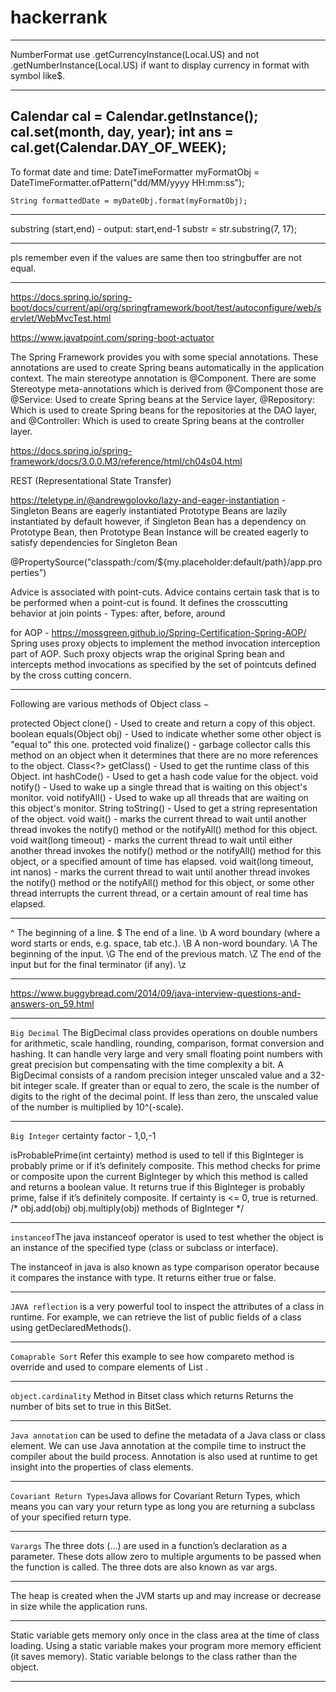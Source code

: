 # hackerrank
___________________________________________________________________________________________________________
NumberFormat use .getCurrencyInstance(Local.US) and not 
                 .getNumberInstance(Local.US) if want to display currency in format with symbol like$.
___________________________________________________________________________________________________________

Calendar cal = Calendar.getInstance();
        cal.set(month, day, year);
        int ans = cal.get(Calendar.DAY_OF_WEEK);
------------------------------------------------------------------------------------------------------------
To format date and time:
DateTimeFormatter myFormatObj = DateTimeFormatter.ofPattern("dd/MM/yyyy HH:mm:ss");  
    
    String formattedDate = myDateObj.format(myFormatObj); 
__________________________________________________________________________________________________________

substring (start,end) - output: start,end-1
 substr = str.substring(7, 17);

____________________________________________________________________________________________________________
pls remember even if the values are same then too stringbuffer are not equal.
____________________________________________________________________________________________________________
https://docs.spring.io/spring-boot/docs/current/api/org/springframework/boot/test/autoconfigure/web/servlet/WebMvcTest.html

https://www.javatpoint.com/spring-boot-actuator

The Spring Framework provides you with some special annotations. These annotations are used to create Spring beans automatically in the application context. The main stereotype annotation is @Component.
There are some Stereotype meta-annotations which is derived from @Component those are
@Service: Used to create Spring beans at the Service layer,
@Repository: Which is used to create Spring beans for the repositories at the DAO layer, and
@Controller: Which is used to create Spring beans at the controller layer.

https://docs.spring.io/spring-framework/docs/3.0.0.M3/reference/html/ch04s04.html

REST (Representational State Transfer)
 
https://teletype.in/@andrewgolovko/lazy-and-eager-instantiation - Singleton Beans are eagerly instantiated
																	Prototype Beans are lazily instantiated by default
																	however, if Singleton Bean has a dependency on Prototype Bean, 
																	then Prototype Bean Instance will be created eagerly 
																	to satisfy dependencies for Singleton Bean
																	
@PropertySource("classpath:/com/${my.placeholder:default/path}/app.properties")

Advice is associated with point-cuts.
Advice contains certain task that is to be performed when a point-cut is found. 
It defines the crosscutting behavior at join points - Types: after, before, around

for AOP - https://mossgreen.github.io/Spring-Certification-Spring-AOP/
Spring uses proxy objects to implement the method invocation interception part of AOP. 
Such proxy objects wrap the original Spring bean and intercepts method invocations as 
specified by the set of pointcuts defined by the cross cutting concern.

________________________________________________________________________________________________________
Following are various methods of Object class −

protected Object clone() - Used to create and return a copy of this object.
 boolean equals(Object obj) - Used to indicate whether some other object is "equal to" this one.
protected void finalize() - garbage collector calls this method on an object when it determines that there are no more references to the object.
Class<?> getClass() - Used to get the runtime class of this Object.
int hashCode() - Used to get a hash code value for the object.
void notify() - Used to wake up a single thread that is waiting on this object's monitor.
void notifyAll() - Used to wake up all threads that are waiting on this object's monitor.
String toString() - Used to get a string representation of the object.
void wait() - marks the current thread to wait until another thread invokes the notify() method or the notifyAll() method for this object.
void wait(long timeout) - marks the current thread to wait until either another thread invokes the notify() method or the notifyAll() method for this object, or a specified amount of time has elapsed.
void wait(long timeout, int nanos) - marks the current thread to wait until another thread invokes the notify() method or the notifyAll() method for this object, or some other thread interrupts the current thread, or a certain amount of real time has elapsed.
_________________________________________________________________________________________________________________________________________________________________________________
^	The beginning of a line.
$	The end of a line.
\b	A word boundary (where a word starts or ends, e.g. space, tab etc.).
\B	A non-word boundary.
\A	The beginning of the input.
\G	The end of the previous match.
\Z	The end of the input but for the final terminator (if any).
\z	
_________________________________________________________________________________________________________________________________________________________________
https://www.buggybread.com/2014/09/java-interview-questions-and-answers-on_59.html
________________________________________________________________________________________________________________________________________________________________________________
`Big Decimal`
The BigDecimal class provides operations on double numbers for arithmetic, scale handling, rounding, comparison, format conversion and hashing.
It can handle very large and very small floating point numbers with great precision but compensating with the time complexity a bit.
A BigDecimal consists of a random precision integer unscaled value and a 32-bit integer scale. 
If greater than or equal to zero, the scale is the number of digits to the right of the decimal point. If less than zero, the unscaled value of the number is multiplied by 10^(-scale).
__________________________________________________________________________________________________________________________________________________________________________________________________
`Big Integer`
certainty factor - 1,0,-1

isProbablePrime(int certainty) method is used to tell if this BigInteger is probably prime or if it’s definitely composite.
This method checks for prime or composite upon the current BigInteger by which this method is called and returns a boolean value.
It returns true if this BigInteger is probably prime, false if it’s definitely composite. 
If certainty is <= 0, true is returned.
/*  obj.add(obj)
    obj.multiply(obj) methods of BigInteger */
_____________________________________________________________________________________________________________________________________________________________________________________________________
`instanceof`The java instanceof operator is used to test whether the object is an instance of the specified type (class or subclass or interface).

The instanceof in java is also known as type comparison operator because it compares the instance with type. 
It returns either true or false.
_____________________________________________________________________________________________________________________________________________________________________________________________________________________
`JAVA reflection` is a very powerful tool to inspect the attributes of a class in runtime.
For example, we can retrieve the list of public fields of a class using getDeclaredMethods().
__________________________________________________________________________________________________________________________________
`Comaprable Sort` Refer this example to see how compareto method is override and used to compare elements of 
List<Student> .
_________________________________________________________________________________________________________________________________________________________
`object.cardinality` Method in Bitset class which returns Returns the number of bits set to true in this BitSet.
_______________________________________________________________________________________________________________________________________________________________________
`Java annotation` can be used to define the metadata of a Java class or class element. We can use Java annotation at the compile time to instruct the compiler about the build process. 
Annotation is also used at runtime to get insight into the properties of class elements.
______________________________________________________________________________________________________________________________________________________________________________________________________
`Covariant Return Types`Java allows for Covariant Return Types, which means you can vary your return type as long you are returning a subclass of your specified return type.
_________________________________________________________________________________________________________________________________________________________________________________________________________
`Varargs` The three dots (...) are used in a function’s declaration as a parameter.
These dots allow zero to multiple arguments to be passed when the function is called. The three dots are also known as var args.
_________________________________________________________________________________________________________________________________________________________________________________________________________
The heap is created when the JVM starts up and may increase or decrease in size while the application runs.
____________________________________________________________________________________________________________________________________________________________________
Static variable gets memory only once in the class area at the time of class loading. Using a static variable makes your program more memory efficient (it saves memory). Static variable belongs to the class rather than the object.
_________________________________________________________________________________________________________________________________________________________________________________
